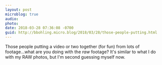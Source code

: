 ```yaml
---
layout: post
microblog: true
audio: 
photo: 
date: 2018-03-28 07:36:08 -0700
guid: http://bbohling.micro.blog/2018/03/28/those-people-putting.html
---
```

Those people putting a video or two together (for fun) from lots of footage...what are you doing with the _raw_ footage? It's similar to what I do with my RAW photos, but I'm second guessing myself now.

